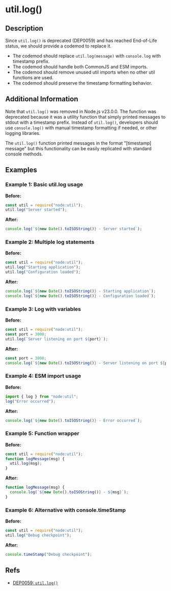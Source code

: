 # util.log()

## Description

Since `util.log()` is deprecated (DEP0059) and has reached End-of-Life status, we should provide a codemod to replace it.

- The codemod should replace `util.log(message)` with `console.log` with timestamp prefix.
- The codemod should handle both CommonJS and ESM imports.
- The codemod should remove unused util imports when no other util functions are used.
- The codemod should preserve the timestamp formatting behavior.

## Additional Information

Note that `util.log()` was removed in Node.js v23.0.0. The function was deprecated because it was a utility function that simply printed messages to stdout with a timestamp prefix. Instead of `util.log()`, developers should use `console.log()` with manual timestamp formatting if needed, or other logging libraries.

The `util.log()` function printed messages in the format "[timestamp] message" but this functionality can be easily replicated with standard console methods.

## Examples

### Example 1: Basic util.log usage

**Before:**

```js
const util = require("node:util");
util.log("Server started");
```

**After:**

```js
console.log(`${new Date().toISOString()} - Server started`);
```

### Example 2: Multiple log statements

**Before:**

```js
const util = require("node:util");
util.log("Starting application");
util.log("Configuration loaded");
```

**After:**

```js
console.log(`${new Date().toISOString()} - Starting application`);
console.log(`${new Date().toISOString()} - Configuration loaded`);
```

### Example 3: Log with variables

**Before:**

```js
const util = require("node:util");
const port = 3000;
util.log(`Server listening on port ${port}`);
```

**After:**

```js
const port = 3000;
console.log(`${new Date().toISOString()} - Server listening on port ${port}`);
```

### Example 4: ESM import usage

**Before:**

```js
import { log } from "node:util";
log("Error occurred");
```

**After:**

```js
console.log(`${new Date().toISOString()} - Error occurred`);
```

### Example 5: Function wrapper

**Before:**

```js
const util = require("node:util");
function logMessage(msg) {
  util.log(msg);
}
```

**After:**

```js
function logMessage(msg) {
  console.log(`${new Date().toISOString()} - ${msg}`);
}
```

### Example 6: Alternative with console.timeStamp

**Before:**

```js
const util = require("node:util");
util.log("Debug checkpoint");
```

**After:**

```js
console.timeStamp("Debug checkpoint");
```

## Refs

- [DEP0059: `util.log()`](https://nodejs.org/api/deprecations.html#dep0059)